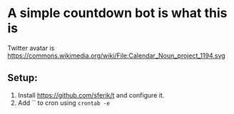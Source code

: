 # A simple countdown bot is what this is

Twitter avatar is https://commons.wikimedia.org/wiki/File:Calendar_Noun_project_1194.svg

## Setup:

1. Install https://github.com/sferik/t and configure it.
2. Add `` to cron using `crontab -e`
